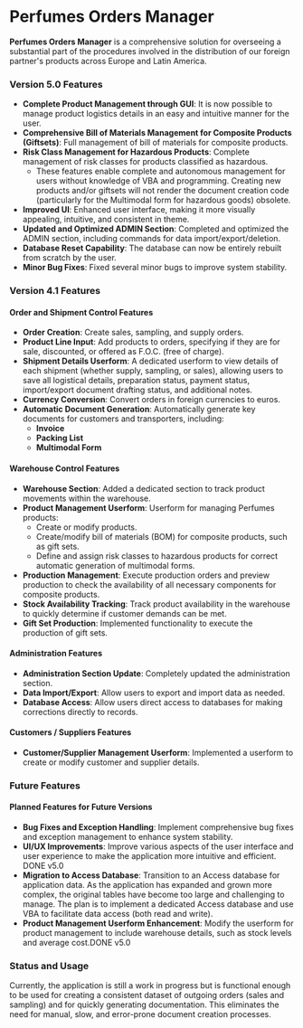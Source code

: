 # Perfumes Orders Manager

**Perfumes Orders Manager** is a comprehensive solution for overseeing a substantial part of the procedures involved in the distribution of our foreign partner's products across Europe and Latin America.

### Version 5.0 Features

- **Complete Product Management through GUI**: It is now possible to manage product logistics details in an easy and intuitive manner for the user.
- **Comprehensive Bill of Materials Management for Composite Products (Giftsets)**: Full management of bill of materials for composite products.
- **Risk Class Management for Hazardous Products**: Complete management of risk classes for products classified as hazardous.
  - These features enable complete and autonomous management for users without knowledge of VBA and programming. Creating new products and/or giftsets will not render the document creation code (particularly for the Multimodal form for hazardous goods) obsolete.
- **Improved UI**: Enhanced user interface, making it more visually appealing, intuitive, and consistent in theme.
- **Updated and Optimized ADMIN Section**: Completed and optimized the ADMIN section, including commands for data import/export/deletion.
- **Database Reset Capability**: The database can now be entirely rebuilt from scratch by the user.
- **Minor Bug Fixes**: Fixed several minor bugs to improve system stability.

### Version 4.1 Features

#### Order and Shipment Control Features

- **Order Creation**: Create sales, sampling, and supply orders.
- **Product Line Input**: Add products to orders, specifying if they are for sale, discounted, or offered as F.O.C. (free of charge).
- **Shipment Details Userform**: A dedicated userform to view details of each shipment (whether supply, sampling, or sales), allowing users to save all logistical details, preparation status, payment status, import/export document drafting status, and additional notes.
- **Currency Conversion**: Convert orders in foreign currencies to euros.
- **Automatic Document Generation**: Automatically generate key documents for customers and transporters, including:
  - **Invoice**
  - **Packing List**
  - **Multimodal Form**

#### Warehouse Control Features

- **Warehouse Section**: Added a dedicated section to track product movements within the warehouse.
- **Product Management Userform**: Userform for managing Perfumes products:
  - Create or modify products.
  - Create/modify bill of materials (BOM) for composite products, such as gift sets.
  - Define and assign risk classes to hazardous products for correct automatic generation of multimodal forms.
- **Production Management**: Execute production orders and preview production to check the availability of all necessary components for composite products.
- **Stock Availability Tracking**: Track product availability in the warehouse to quickly determine if customer demands can be met.
- **Gift Set Production**: Implemented functionality to execute the production of gift sets.

#### Administration Features

- **Administration Section Update**: Completely updated the administration section.
- **Data Import/Export**: Allow users to export and import data as needed.
- **Database Access**: Allow users direct access to databases for making corrections directly to records.

#### Customers / Suppliers Features

- **Customer/Supplier Management Userform**: Implemented a userform to create or modify customer and supplier details.

### Future Features

#### Planned Features for Future Versions

- **Bug Fixes and Exception Handling**: Implement comprehensive bug fixes and exception management to enhance system stability.
- **UI/UX Improvements**: Improve various aspects of the user interface and user experience to make the application more intuitive and efficient. DONE v5.0
- **Migration to Access Database**: Transition to an Access database for application data. As the application has expanded and grown more complex, the original tables have become too large and challenging to manage. The plan is to implement a dedicated Access database and use VBA to facilitate data access (both read and write).
- **Product Management Userform Enhancement**: Modify the userform for product management to include warehouse details, such as stock levels and average cost.DONE v5.0

### Status and Usage

Currently, the application is still a work in progress but is functional enough to be used for creating a consistent dataset of outgoing orders (sales and sampling) and for quickly generating documentation. This eliminates the need for manual, slow, and error-prone document creation processes.

